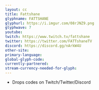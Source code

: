 ```yaml
---
layout: cc
title: Fattshane
glyphname: FATTSHANE
glyphurl: https://i.imgur.com/08rJNZ9.png
glyphwave: 7
youtube: 
twitch: https://www.twitch.tv/fattshane
twitter: https://twitter.com/FATTshaneTV
discord: https://discord.gg/nArkW4U
other-site: 
primary-language: 
global-glyph-code: 
currently-partnered: 
stream-currency-needed-for-glyph: 
---
```

* Drops codes on Twitch/Twitter/Discord
